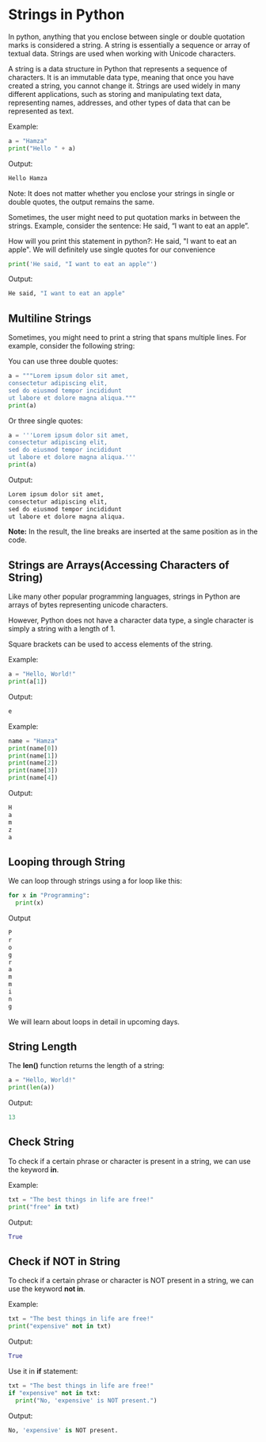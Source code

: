 # Strings in Python

In python, anything that you enclose between single or double quotation marks is considered a string. A string is essentially a sequence or array of textual data. Strings are used when working with Unicode characters.

A string is a data structure in Python that represents a sequence of characters. It is an immutable data type, meaning that once you have created a string, you cannot change it. Strings are used widely in many different applications, such as storing and manipulating text data, representing names, addresses, and other types of data that can be represented as text.

Example:

```python
a = "Hamza"
print("Hello " + a)
```
Output:
```python
Hello Hamza
```
Note: It does not matter whether you enclose your strings in single or double quotes, the output remains the same.

Sometimes, the user might need to put quotation marks in between the strings. Example, consider the sentence: He said, “I want to eat an apple”.

How will you print this statement in python?: He said, "I want to eat an apple". We will definitely use single quotes for our convenience
```python
print('He said, "I want to eat an apple"')
```
Output:
```python
He said, "I want to eat an apple"
```

## Multiline Strings

Sometimes, you might need to print a string that spans multiple lines. For example, consider the following string:

You can use three double quotes:
```python
a = """Lorem ipsum dolor sit amet,
consectetur adipiscing elit,
sed do eiusmod tempor incididunt
ut labore et dolore magna aliqua."""
print(a)
```
Or three single quotes:
```python
a = '''Lorem ipsum dolor sit amet,
consectetur adipiscing elit,
sed do eiusmod tempor incididunt
ut labore et dolore magna aliqua.'''
print(a)
```

Output:
```python
Lorem ipsum dolor sit amet,
consectetur adipiscing elit,
sed do eiusmod tempor incididunt
ut labore et dolore magna aliqua.
```
**Note:** In the result, the line breaks are inserted at the same position as in the code.

## Strings are Arrays(Accessing Characters of String)

Like many other popular programming languages, strings in Python are arrays of bytes representing unicode characters.

However, Python does not have a character data type, a single character is simply a string with a length of 1.

Square brackets can be used to access elements of the string.

Example:
```python
a = "Hello, World!"
print(a[1])
```
Output:
```python
e
```
Example:
```python
name = "Hamza"
print(name[0])
print(name[1])
print(name[2])
print(name[3])
print(name[4])
```
Output:
```python
H
a
m
z
a
```

## Looping through String

We can loop through strings using a for loop like this:

```python
for x in "Programming":
  print(x)
```
Output
```python
P
r
o
g
r
a
m
m
i
n
g
```
We will learn about loops in detail in upcoming days. 

## String Length

The **len()** function returns the length of a string:
```python
a = "Hello, World!"
print(len(a))
```
Output:
```python
13
```
## Check String

To check if a certain phrase or character is present in a string, we can use the keyword **in**.

Example:
```python
txt = "The best things in life are free!"
print("free" in txt)
```
Output:
```python
True
```

## Check if NOT in String

To check if a certain phrase or character is NOT present in a string, we can use the keyword **not in**.

Example:
```python
txt = "The best things in life are free!"
print("expensive" not in txt)
```
Output:
```python
True
```
Use it in **if** statement:
```python
txt = "The best things in life are free!"
if "expensive" not in txt:
  print("No, 'expensive' is NOT present.")
```
Output:
```python
No, 'expensive' is NOT present.
```